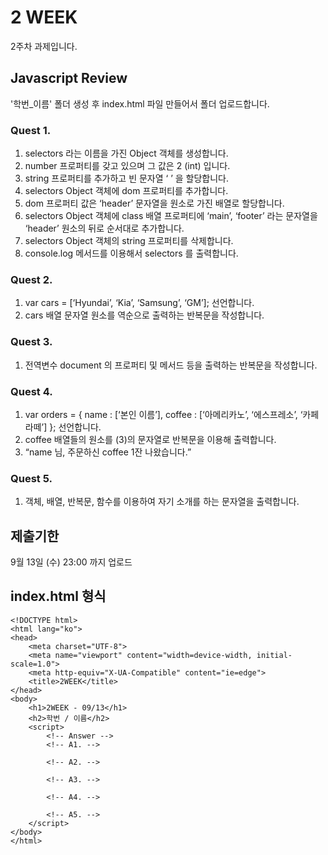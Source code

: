 # 2 WEEK

2주차 과제입니다.

## Javascript Review

'학번_이름' 폴더 생성 후 index.html 파일 만들어서 폴더 업로드합니다.

### Quest 1.

1. selectors 라는 이름을 가진 Object 객체를 생성합니다.
2. number 프로퍼티를 갖고 있으며 그 값은 2 (int) 입니다.
3. string 프로퍼티를 추가하고 빈 문자열 ‘ ’ 을 할당합니다.
4. selectors Object 객체에 dom 프로퍼티를 추가합니다.
5. dom 프로퍼티 값은 ‘header’ 문자열을 원소로 가진 배열로 할당합니다.
6. selectors Object 객체에 class 배열 프로퍼티에 ‘main’, ‘footer’ 라는 문자열을 ‘header’ 원소의 뒤로 순서대로 추가합니다.
7. selectors Object 객체의 string 프로퍼티를 삭제합니다.
8. console.log 메서드를 이용해서 selectors 를 출력합니다.

### Quest 2.

1. var cars = [‘Hyundai’, ‘Kia’, ‘Samsung’, ‘GM’]; 선언합니다.
2. cars 배열 문자열 원소를 역순으로 출력하는 반복문을 작성합니다.

### Quest 3.

1. 전역변수 document 의 프로퍼티 및 메서드 등을 출력하는 반복문을 작성합니다.

### Quest 4.

1. var orders = { name : [‘본인 이름’], coffee : [‘아메리카노’, ‘에스프레소’, ‘카페라떼’] }; 선언합니다.
2. coffee 배열들의 원소를 (3)의 문자열로 반복문을 이용해 출력합니다.
3. “name 님, 주문하신 coffee 1잔 나왔습니다.”

### Quest 5.

1. 객체, 배열, 반복문, 함수를 이용하여 자기 소개를 하는 문자열을 출력합니다.

## 제출기한

9월 13일 (수) 23:00 까지 업로드

## index.html 형식

```
<!DOCTYPE html>
<html lang="ko">
<head>
    <meta charset="UTF-8">
    <meta name="viewport" content="width=device-width, initial-scale=1.0">
    <meta http-equiv="X-UA-Compatible" content="ie=edge">
    <title>2WEEK</title>
</head>
<body>
    <h1>2WEEK - 09/13</h1>
    <h2>학번 / 이름</h2>
    <script>
        <!-- Answer -->
        <!-- A1. -->

        <!-- A2. -->

        <!-- A3. -->

        <!-- A4. -->

        <!-- A5. -->
    </script>
</body>
</html>
```